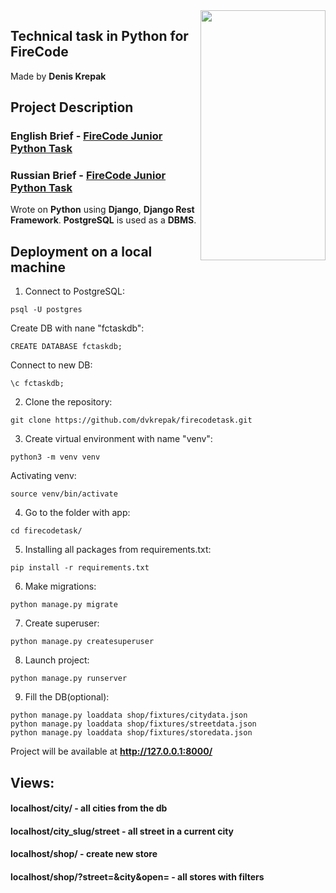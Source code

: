<img align="right" src="https://notion-emojis.s3-us-west-2.amazonaws.com/v0/svg-twitter/1f40d.svg" data-canonical-src="https://gyazo.com/eb5c5741b6a9a16c692170a41a49c858.png" width="200" height="400" />

## **Technical task in Python for FireCode**

Made by **Denis Krepak**

## **Project Description**

### **English Brief** - [FireCode Junior Python Task](https://www.notion.so/Django-Junior-Techical-Task-Eng-8162ac222824461ebd13aac3f9a02356)

### **Russian Brief -** [FireCode Junior Python Task](https://www.notion.so/Django-Junior-Techical-Task-Rus-fd26c321e5b54e27a53013f49ac02822)


Wrote on **Python** using **Django**, **Django Rest Framework**. **PostgreSQL** is used as a **DBMS**.


## **Deployment on a local machine**
1. Connect to PostgreSQL:
```
psql -U postgres
```
Create DB with nane "fctaskdb":
```
CREATE DATABASE fctaskdb;
```
Connect to new DB:
```
\c fctaskdb;
```
2. Clone the repository:
```
git clone https://github.com/dvkrepak/firecodetask.git
```
3. Create virtual environment with name "venv":
```
python3 -m venv venv
```
Activating venv:
```
source venv/bin/activate
```
4. Go to the folder with app:
```
cd firecodetask/
```
5. Installing all packages from requirements.txt:
```
pip install -r requirements.txt
```
6. Make migrations:
```
python manage.py migrate
```
7. Create superuser:
```
python manage.py createsuperuser
```
8. Launch project:
```
python manage.py runserver
```
9. Fill the DB(optional):
```
python manage.py loaddata shop/fixtures/citydata.json
python manage.py loaddata shop/fixtures/streetdata.json
python manage.py loaddata shop/fixtures/storedata.json
```

Project will be available at **http://127.0.0.1:8000/**

## **Views:**
#### **localhost/city/** - all cities from the db
#### **localhost/city_slug/street** - all street in a current city
#### **localhost/shop/** - create new store
#### **localhost/shop/?street=&city&open=** - all stores with filters 
 